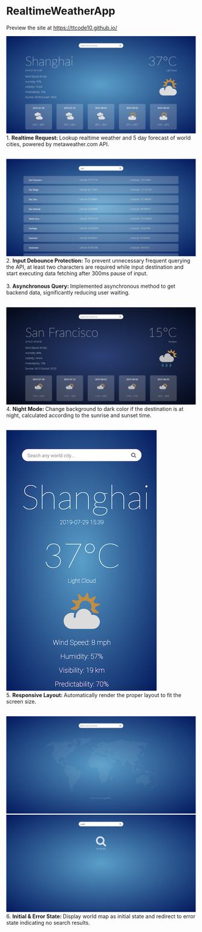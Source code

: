 # RealtimeWeatherApp
Preview the site at https://ttcode10.github.io/

![image](https://github.com/ttcode10/ttcode10.github.io/blob/master/readme-img/day-mode.png)
<br>1. <strong>Realtime Request: </strong>Lookup realtime weather and 5 day forecast of world cities, powered by metaweather.com API.<br><br>


![image](https://github.com/ttcode10/ttcode10.github.io/blob/master/readme-img/search-results.png)<br>
2. <strong>Input Debounce Protection: </strong>To prevent unnecessary frequent querying the API, at least two characters are required while input destination and start executing data fetching after 300ms pause of input.
<br><br>3. <strong>Asynchronous Query: </strong>Implemented asynchronous method to get backend data, significantly reducing user waiting.<br><br>


![image](https://github.com/ttcode10/ttcode10.github.io/blob/master/readme-img/night-mode.png)<br>
4. <strong>Night Mode: </strong>Change background to dark color if the destination is at night, calculated according to the sunrise and sunset time.<br><br>


![image](https://github.com/ttcode10/ttcode10.github.io/blob/master/readme-img/responsive.png)<br>
5. <strong>Responsive Layout: </strong>Automatically render the proper layout to fit the screen size.<br><br>


![image](https://github.com/ttcode10/ttcode10.github.io/blob/master/readme-img/init.png)<br>
![image](https://github.com/ttcode10/ttcode10.github.io/blob/master/readme-img/no-results.png)<br>
6. <strong>Initial & Error State: </strong>Display world map as initial state and redirect to error state indicating no search results.
